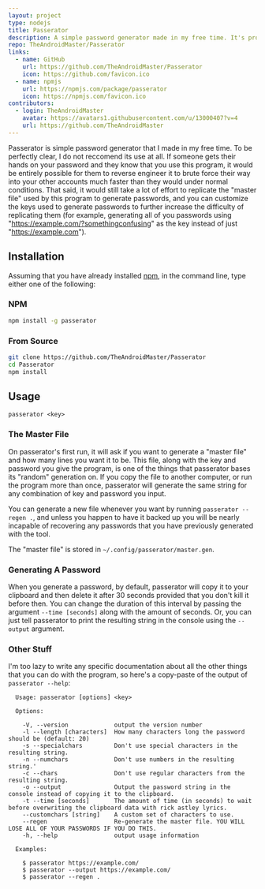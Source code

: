 ```yaml
---
layout: project
type: nodejs
title: Passerator
description: A simple password generator made in my free time. It's probably safe to use. I think.
repo: TheAndroidMaster/Passerator
links:
  - name: GitHub
    url: https://github.com/TheAndroidMaster/Passerator
    icon: https://github.com/favicon.ico
  - name: npmjs
    url: https://npmjs.com/package/passerator
    icon: https://npmjs.com/favicon.ico
contributors:
  - login: TheAndroidMaster
    avatar: https://avatars1.githubusercontent.com/u/13000407?v=4
    url: https://github.com/TheAndroidMaster
---
```


Passerator is simple password generator that I made in my free time. To be perfectly clear, I do not reccomend its use at all. If someone gets their hands on your password and they know that you use this program, it would be entirely possible for them to reverse engineer it to brute force their way into your other accounts much faster than they would under normal conditions. That said, it would still take a lot of effort to replicate the "master file" used by this program to generate passwords, and you can customize the keys used to generate passwords to further increase the difficulty of replicating them (for example, generating all of you passwords using "https://example.com/?somethingconfusing" as the key instead of just "https://example.com").

## Installation

Assuming that you have already installed [npm](https://www.npmjs.com/), in the command line, type either one of the following:

### NPM

```bash
npm install -g passerator
```

### From Source

```bash
git clone https://github.com/TheAndroidMaster/Passerator
cd Passerator
npm install
```

## Usage

```
passerator <key>
```

### The Master File

On passerator's first run, it will ask if you want to generate a "master file" and how many lines you want it to be. This file, along with the key and password you give the program, is one of the things that passerator bases its "random" generation on. If you copy the file to another computer, or run the program more than once, passerator will generate the same string for any combination of key and password you input.

You can generate a new file whenever you want by running `passerator --regen .`, and unless you happen to have it backed up you will be nearly incapable of recovering any passwords that you have previously generated with the tool.

The "master file" is stored in `~/.config/passerator/master.gen`.

### Generating A Password

When you generate a password, by default, passerator will copy it to your clipboard and then delete it after 30 seconds provided that you don't kill it before then. You can change the duration of this interval by passing the argument `--time [seconds]` along with the amount of seconds. Or, you can just tell passerator to print the resulting string in the console using the `--output` argument.

### Other Stuff

I'm too lazy to write any specific documentation about all the other things that you can do with the program, so here's a copy-paste of the output of `passerator --help`:

```
  Usage: passerator [options] <key>

  Options:

    -V, --version             output the version number
    -l --length [characters]  How many characters long the password should be (default: 20)
    -s --specialchars         Don't use special characters in the resulting string.
    -n --numchars             Don't use numbers in the resulting string.'
    -c --chars                Don't use regular characters from the resulting string.
    -o --output               Output the password string in the console instead of copying it to the clipboard.
    -t --time [seconds]       The amount of time (in seconds) to wait before overwriting the clipboard data with rick astley lyrics.
    --customchars [string]    A custom set of characters to use.
    --regen                   Re-generate the master file. YOU WILL LOSE ALL OF YOUR PASSWORDS IF YOU DO THIS.
    -h, --help                output usage information

  Examples:

    $ passerator https://example.com/
    $ passerator --output https://example.com/
    $ passerator --regen .

```
